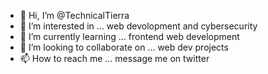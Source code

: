 - 👋 Hi, I’m @TechnicalTierra
- 👀 I’m interested in ... web devolopment and cybersecurity
- 🌱 I’m currently learning ... frontend web development
- 💞️ I’m looking to collaborate on ... web dev projects
- 📫 How to reach me ... message me on twitter

<!---
TechnicalTierra/TechnicalTierra is a ✨ special ✨ repository because its `README.md` (this file) appears on your GitHub profile.
You can click the Preview link to take a look at your changes.
--->
